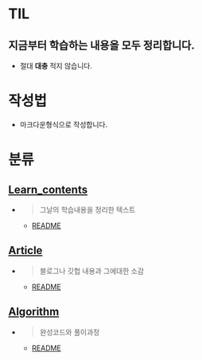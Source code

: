 # TIL
## 지금부터 학습하는 내용을 모두 정리합니다.
- 절대 **대충** 적지 않습니다.

# 작성법
- 마크다운형식으로 작성합니다.

# 분류
## [Learn_contents](https://github.com/hope409/TIL/tree/master/Learn_contents)
- >그날의 학습내용을 정리한 텍스트
    - [README](https://github.com/hope409/TIL/blob/master/Learn_contents/README.md)
## [Article](https://github.com/hope409/TIL/tree/master/Article)
- >블로그나 깃헙 내용과 그에대한 소감
    - [README](https://github.com/hope409/TIL/blob/master/Article/README.md)
## [Algorithm](https://github.com/hope409/TIL/tree/master/Algorithm)
- >완성코드와 풀이과정
    - [README](https://github.com/hope409/TIL/blob/master/Algorithm/README.md)